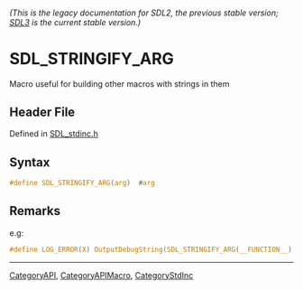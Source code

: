 ###### (This is the legacy documentation for SDL2, the previous stable version; [SDL3](https://wiki.libsdl.org/SDL3/) is the current stable version.)
# SDL_STRINGIFY_ARG

Macro useful for building other macros with strings in them

## Header File

Defined in [SDL_stdinc.h](https://github.com/libsdl-org/SDL/blob/SDL2/include/SDL_stdinc.h)

## Syntax

```c
#define SDL_STRINGIFY_ARG(arg)  #arg
```

## Remarks

e.g:

```c
#define LOG_ERROR(X) OutputDebugString(SDL_STRINGIFY_ARG(__FUNCTION__) ": " X "\n")
```

----
[CategoryAPI](CategoryAPI), [CategoryAPIMacro](CategoryAPIMacro), [CategoryStdInc](CategoryStdInc)

